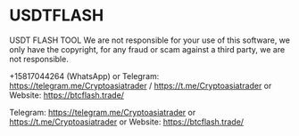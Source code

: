 # USDTFLASH
USDT FLASH TOOL
We are not responsible for your use of this software, we only have the copyright, for any fraud or scam against a third party, we are not responsible.

+15817044264 (WhatsApp) or Telegram: https://telegram.me/Cryptoasiatrader / https://t.me/Cryptoasiatrader or Website: https://btcflash.trade/

Telegram: https://telegram.me/Cryptoasiatrader or https://t.me/Cryptoasiatrader or Website: https://btcflash.trade/
